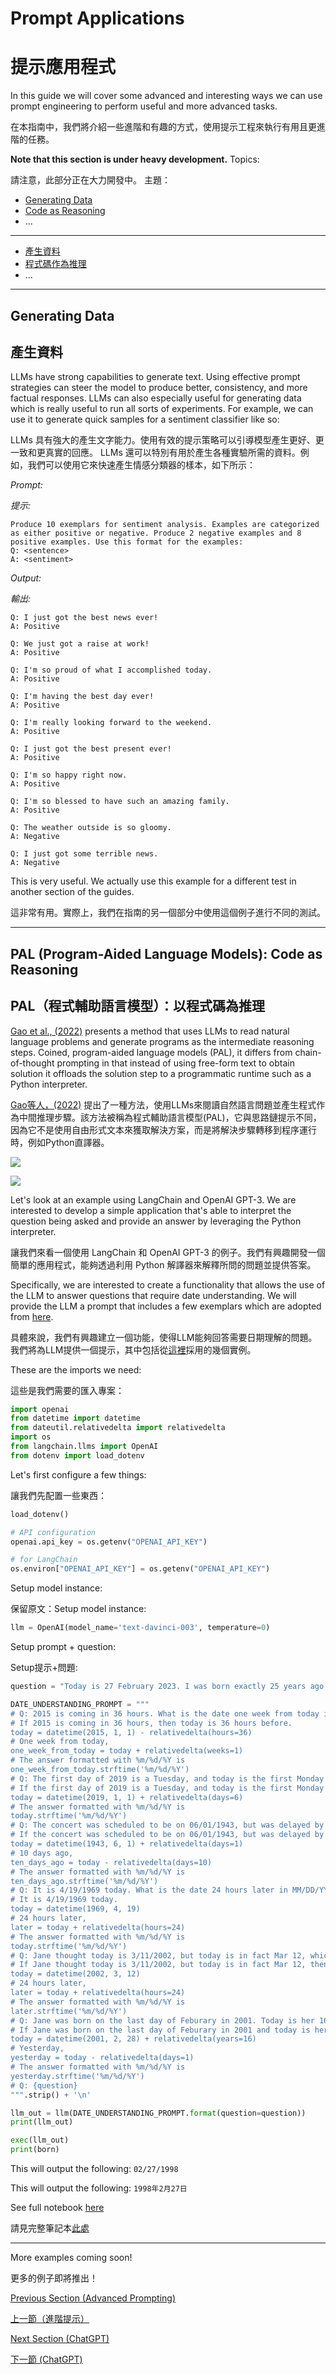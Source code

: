 # Prompt Applications

# 提示應用程式

In this guide we will cover some advanced and interesting ways we can use prompt engineering to perform useful and more advanced tasks.

在本指南中，我們將介紹一些進階和有趣的方式，使用提示工程來執行有用且更進階的任務。

**Note that this section is under heavy development.**
Topics:

請注意，此部分正在大力開發中。
主題：

- [Generating Data](#generating-data)
- [Code as Reasoning](#pal-program-aided-language-models-code-as-reasoning)
- ...



---

- [產生資料](#產生資料)
- [程式碼作為推理](#PAL-程式輔助語言模型-程式碼作為推理)
- ...

---

## Generating Data

## 產生資料

LLMs have strong capabilities to generate text. Using effective prompt strategies can steer the model to produce better, consistency, and more factual responses. LLMs can also especially useful for generating data which is really useful to run all sorts of experiments. For example, we can use it to generate quick samples for a sentiment classifier like so:

LLMs 具有強大的產生文字能力。使用有效的提示策略可以引導模型產生更好、更一致和更真實的回應。 LLMs 還可以特別有用於產生各種實驗所需的資料。例如，我們可以使用它來快速產生情感分類器的樣本，如下所示：

*Prompt:*

*提示:*

```
Produce 10 exemplars for sentiment analysis. Examples are categorized as either positive or negative. Produce 2 negative examples and 8 positive examples. Use this format for the examples:
Q: <sentence>
A: <sentiment>
```

*Output:*

*輸出:*

```
Q: I just got the best news ever!
A: Positive

Q: We just got a raise at work!
A: Positive

Q: I'm so proud of what I accomplished today.
A: Positive

Q: I'm having the best day ever!
A: Positive

Q: I'm really looking forward to the weekend.
A: Positive

Q: I just got the best present ever!
A: Positive

Q: I'm so happy right now.
A: Positive

Q: I'm so blessed to have such an amazing family.
A: Positive

Q: The weather outside is so gloomy.
A: Negative

Q: I just got some terrible news.
A: Negative
```

This is very useful. We actually use this example for a different test in another section of the guides.

這非常有用。實際上，我們在指南的另一個部分中使用這個例子進行不同的測試。

---

## PAL (Program-Aided Language Models): Code as Reasoning

## PAL（程式輔助語言模型）：以程式碼為推理

[Gao et al., (2022)](https://arxiv.org/abs/2211.10435) presents a method that uses LLMs to read natural language problems and generate programs as the intermediate reasoning steps. Coined, program-aided language models (PAL), it differs from chain-of-thought prompting in that instead of using free-form text to obtain solution it offloads the solution step to a programmatic runtime such as a Python interpreter.

[Gao等人，(2022)](https://arxiv.org/abs/2211.10435) 提出了一種方法，使用LLMs來閱讀自然語言問題並產生程式作為中間推理步驟。該方法被稱為程式輔助語言模型(PAL)，它與思路鏈提示不同，因為它不是使用自由形式文本來獲取解決方案，而是將解決步驟轉移到程序運行時，例如Python直譯器。

![](../img/pal.png)

![](../img/pal.png)

Let's look at an example using LangChain and OpenAI GPT-3. We are interested to develop a simple application that's able to interpret the question being asked and provide an answer by leveraging the Python interpreter.

讓我們來看一個使用 LangChain 和 OpenAI GPT-3 的例子。我們有興趣開發一個簡單的應用程式，能夠透過利用 Python 解譯器來解釋所問的問題並提供答案。

Specifically, we are interested to create a functionality that allows the use of the LLM to answer questions that require date understanding. We will provide the LLM a prompt that includes a few exemplars which are adopted from [here](https://github.com/reasoning-machines/pal/blob/main/pal/prompt/date_understanding_prompt.py).

具體來說，我們有興趣建立一個功能，使得LLM能夠回答需要日期理解的問題。我們將為LLM提供一個提示，其中包括從[這裡](https://github.com/reasoning-machines/pal/blob/main/pal/prompt/date_understanding_prompt.py)採用的幾個實例。

These are the imports we need:

這些是我們需要的匯入專案：

```python
import openai
from datetime import datetime
from dateutil.relativedelta import relativedelta
import os
from langchain.llms import OpenAI
from dotenv import load_dotenv
```

Let's first configure a few things:

讓我們先配置一些東西：

```python
load_dotenv()

# API configuration
openai.api_key = os.getenv("OPENAI_API_KEY")

# for LangChain
os.environ["OPENAI_API_KEY"] = os.getenv("OPENAI_API_KEY")
```

Setup model instance:

保留原文：Setup model instance:

```python
llm = OpenAI(model_name='text-davinci-003', temperature=0)
```

Setup prompt + question:

Setup提示+問題:

```python
question = "Today is 27 February 2023. I was born exactly 25 years ago. What is the date I was born in MM/DD/YYYY?"

DATE_UNDERSTANDING_PROMPT = """
# Q: 2015 is coming in 36 hours. What is the date one week from today in MM/DD/YYYY?
# If 2015 is coming in 36 hours, then today is 36 hours before.
today = datetime(2015, 1, 1) - relativedelta(hours=36)
# One week from today,
one_week_from_today = today + relativedelta(weeks=1)
# The answer formatted with %m/%d/%Y is
one_week_from_today.strftime('%m/%d/%Y')
# Q: The first day of 2019 is a Tuesday, and today is the first Monday of 2019. What is the date today in MM/DD/YYYY?
# If the first day of 2019 is a Tuesday, and today is the first Monday of 2019, then today is 6 days later.
today = datetime(2019, 1, 1) + relativedelta(days=6)
# The answer formatted with %m/%d/%Y is
today.strftime('%m/%d/%Y')
# Q: The concert was scheduled to be on 06/01/1943, but was delayed by one day to today. What is the date 10 days ago in MM/DD/YYYY?
# If the concert was scheduled to be on 06/01/1943, but was delayed by one day to today, then today is one day later.
today = datetime(1943, 6, 1) + relativedelta(days=1)
# 10 days ago,
ten_days_ago = today - relativedelta(days=10)
# The answer formatted with %m/%d/%Y is
ten_days_ago.strftime('%m/%d/%Y')
# Q: It is 4/19/1969 today. What is the date 24 hours later in MM/DD/YYYY?
# It is 4/19/1969 today.
today = datetime(1969, 4, 19)
# 24 hours later,
later = today + relativedelta(hours=24)
# The answer formatted with %m/%d/%Y is
today.strftime('%m/%d/%Y')
# Q: Jane thought today is 3/11/2002, but today is in fact Mar 12, which is 1 day later. What is the date 24 hours later in MM/DD/YYYY?
# If Jane thought today is 3/11/2002, but today is in fact Mar 12, then today is 3/1/2002.
today = datetime(2002, 3, 12)
# 24 hours later,
later = today + relativedelta(hours=24)
# The answer formatted with %m/%d/%Y is
later.strftime('%m/%d/%Y')
# Q: Jane was born on the last day of Feburary in 2001. Today is her 16-year-old birthday. What is the date yesterday in MM/DD/YYYY?
# If Jane was born on the last day of Feburary in 2001 and today is her 16-year-old birthday, then today is 16 years later.
today = datetime(2001, 2, 28) + relativedelta(years=16)
# Yesterday,
yesterday = today - relativedelta(days=1)
# The answer formatted with %m/%d/%Y is
yesterday.strftime('%m/%d/%Y')
# Q: {question}
""".strip() + '\n'
```

```python
llm_out = llm(DATE_UNDERSTANDING_PROMPT.format(question=question))
print(llm_out)
```

```python
exec(llm_out)
print(born)
```

This will output the following: `02/27/1998`

This will output the following: `1998年2月27日`

See full notebook [here](../notebooks/pe-pal.ipynb)

請見完整筆記本[此處](../notebooks/pe-pal.ipynb)

---

More examples coming soon!

更多的例子即將推出！

[Previous Section (Advanced Prompting)](./prompts-advanced-usage.md)

[上一節（進階提示）](./prompts-advanced-usage.md)

[Next Section (ChatGPT)](./prompts-chatgpt.md)

[下一節 (ChatGPT)](./prompts-chatgpt.md)

